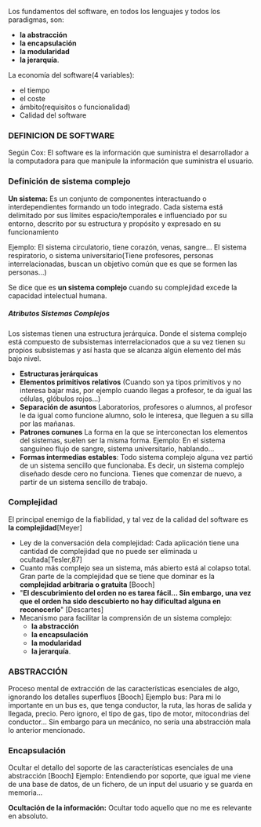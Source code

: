 Los fundamentos del software, en todos los lenguajes y todos los paradigmas, son:
- **la abstracción**
- **la encapsulación**
- **la modularidad** 
- **la jerarquía**.

La economía del software(4 variables):
- el tiempo
- el coste
-  ámbito(requisitos o funcionalidad)
- Calidad del software
### DEFINICION DE SOFTWARE
Según Cox:
El software es la información que  suministra el desarrollador a la computadora para que manipule la información que suministra el usuario.
### Definición de sistema complejo
**Un sistema:** Es un conjunto de componentes interactuando o interdependientes formando un todo integrado. Cada sistema está delimitado por sus límites espacio/temporales e influenciado por su entorno, descrito por su estructura y propósito y expresado en su funcionamiento

Ejemplo: El sistema circulatorio, tiene corazón, venas, sangre...
El sistema respiratorio, o sistema universitario(Tiene profesores, personas interrelacionadas, buscan un objetivo común que es que se formen las personas...)


Se dice que es **un sistema complejo** cuando su complejidad excede la capacidad intelectual humana.
##### Atributos Sistemas Complejos
Los sistemas tienen una estructura jerárquica.
Donde el sistema complejo está compuesto de subsistemas interrelacionados que a su vez tienen su propios subsistemas y así hasta que se alcanza algún elemento del más bajo nivel.

- **Estructuras jerárquicas**
- **Elementos primitivos relativos**
		(Cuando son ya tipos primitivos y no interesa bajar más, por ejemplo cuando llegas a profesor, te da igual las células, glóbulos rojos...)
- **Separación de asuntos**
		Laboratorios, profesores o alumnos, al profesor le da igual como funcione alumno, solo le interesa, que lleguen a su silla por las mañanas.
- **Patrones comunes**
		La forma en la que se interconectan los elementos del sistemas, suelen ser la misma forma. Ejemplo: En el sistema sanguíneo flujo de sangre, sistema universitario, hablando...
- **Formas intermedias estables**: Todo sistema complejo alguna vez partió de un sistema sencillo que funcionaba.
		Es decir, un sistema complejo diseñado desde cero no funciona. Tienes que comenzar de nuevo, a partir de un sistema sencillo de trabajo.
### Complejidad
El principal enemigo de la fiabilidad, y tal vez de la calidad del software es **la complejidad**\[Meyer\]
- Ley de la conversación dela complejidad: Cada aplicación tiene una cantidad de complejidad que no puede ser eliminada u ocultada\[Tesler,87\]
- Cuanto más complejo sea un sistema, más abierto está al colapso total. Gran parte de la complejidad que se tiene que dominar es la **complejidad arbitraria o gratuita** \[Booch\]
- "**El descubrimiento del orden no es tarea fácil... Sin embargo, una vez que el orden ha sido descubierto no hay dificultad alguna en reconocerlo**" \[Descartes\]
- Mecanismo para facilitar la comprensión de un sistema complejo:
	- **la abstracción**
	- **la encapsulación**
	- **la modularidad** 
	- **la jerarquía**.

### ABSTRACCIÓN
Proceso mental de extracción de las características esenciales de algo, ignorando los detalles superfluos \[Booch\]
Ejemplo bus:
	Para mi lo importante en un bus es, que tenga conductor, la ruta, las horas de salida y llegada, precio. Pero ignoro, el tipo de gas, tipo de motor, mitocondrias del conductor...
	Sin embargo para un mecánico, no sería una abstracción mala lo anterior mencionado.
### Encapsulación
Ocultar el detallo del soporte de las características esenciales de una abstracción \[Booch\]
Ejemplo:
Entendiendo por soporte, que igual me viene de una base de datos, de un fichero, de un input del usuario y se guarda en memoria...

**Ocultación de la información:** Ocultar todo aquello que no me es relevante en absoluto.
